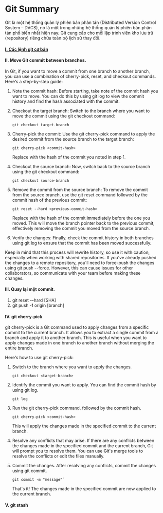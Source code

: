 # Git Summary

Git là một hệ thống quản lý phiên bản phân tán (Distributed Version Control System – DVCS), nó là một trong những hệ thống quản lý phiên bản phân tán phổ biến nhất hiện nay. Git cung cấp cho mỗi lập trình viên kho lưu trữ (repository) riêng chứa toàn bộ lịch sử thay đổi.

#### [I. Các lệnh git cơ bản](https://github.com/shounoop/git-summary/tree/master/some-commands)

#### II. Move Git commit between branches.

In Git, if you want to move a commit from one branch to another branch, you can use a combination of cherry-pick, reset, and checkout commands. Here's a step-by-step guide:

1. Note the commit hash: Before starting, take note of the commit hash you want to move. You can do this by using git log to view the commit history and find the hash associated with the commit.
2. Checkout the target branch: Switch to the branch where you want to move the commit using the git checkout command:

   ```
   git checkout target-branch
   ```

3. Cherry-pick the commit: Use the git cherry-pick command to apply the desired commit from the source branch to the target branch:
   ```
   git cherry-pick <commit-hash>
   ```
   Replace <commit-hash> with the hash of the commit you noted in step 1.
4. Checkout the source branch: Now, switch back to the source branch using the git checkout command:

   ```
   git checkout source-branch
   ```

5. Remove the commit from the source branch: To remove the commit from the source branch, use the git reset command followed by the commit hash of the previous commit:
   ```
   git reset --hard <previous-commit-hash>
   ```
   Replace <previous-commit-hash> with the hash of the commit immediately before the one you moved. This will move the branch pointer back to the previous commit, effectively removing the commit you moved from the source branch.
6. Verify the changes: Finally, check the commit history in both branches using git log to ensure that the commit has been moved successfully.

Keep in mind that this process will rewrite history, so use it with caution, especially when working with shared repositories. If you've already pushed the changes to a remote repository, you'll need to force-push the changes using git push --force. However, this can cause issues for other collaborators, so communicate with your team before making these changes.

#### III. Quay lại một commit.

1. git reset --hard [SHA]
2. git push -f origin [branch]

#### IV. git cherry-pick

git cherry-pick is a Git command used to apply changes from a specific commit to the current branch. It allows you to extract a single commit from a branch and apply it to another branch. This is useful when you want to apply changes made in one branch to another branch without merging the entire branch.

Here's how to use git cherry-pick:

1. Switch to the branch where you want to apply the changes.
   ```
   git checkout <target-branch>
   ```
2. Identify the commit you want to apply. You can find the commit hash by using git log.
   ```
   git log
   ```
3. Run the git cherry-pick command, followed by the commit hash.

   ```
   git cherry-pick <commit-hash>
   ```

   This will apply the changes made in the specified commit to the current branch.

4. Resolve any conflicts that may arise.
   If there are any conflicts between the changes made in the specified commit and the current branch, Git will prompt you to resolve them. You can use Git's merge tools to resolve the conflicts or edit the files manually.

5. Commit the changes.
   After resolving any conflicts, commit the changes using git commit.
   ```
   git commit -m "message"`
   ```
   That's it! The changes made in the specified commit are now applied to
   the current branch.

#### V. git stash
